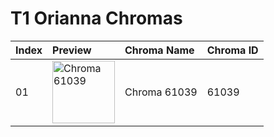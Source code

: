 # T1 Orianna Chromas

| Index | Preview | Chroma Name | Chroma ID |
|:---|:---|:---|:---|
| 01 | <img src='https://raw.communitydragon.org/latest/plugins/rcp-be-lol-game-data/global/default/v1/champion-chroma-images/61/61039.png' alt='Chroma 61039' width='100'> | Chroma 61039 | 61039 |
